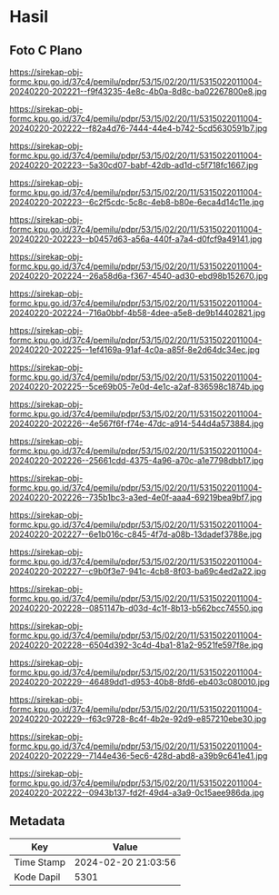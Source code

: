 # Hasil

## Foto C Plano

https://sirekap-obj-formc.kpu.go.id/37c4/pemilu/pdpr/53/15/02/20/11/5315022011004-20240220-202221--f9f43235-4e8c-4b0a-8d8c-ba02267800e8.jpg

https://sirekap-obj-formc.kpu.go.id/37c4/pemilu/pdpr/53/15/02/20/11/5315022011004-20240220-202222--f82a4d76-7444-44e4-b742-5cd5630591b7.jpg

https://sirekap-obj-formc.kpu.go.id/37c4/pemilu/pdpr/53/15/02/20/11/5315022011004-20240220-202223--5a30cd07-babf-42db-ad1d-c5f718fc1667.jpg

https://sirekap-obj-formc.kpu.go.id/37c4/pemilu/pdpr/53/15/02/20/11/5315022011004-20240220-202223--6c2f5cdc-5c8c-4eb8-b80e-6eca4d14c11e.jpg

https://sirekap-obj-formc.kpu.go.id/37c4/pemilu/pdpr/53/15/02/20/11/5315022011004-20240220-202223--b0457d63-a56a-440f-a7a4-d0fcf9a49141.jpg

https://sirekap-obj-formc.kpu.go.id/37c4/pemilu/pdpr/53/15/02/20/11/5315022011004-20240220-202224--26a58d6a-f367-4540-ad30-ebd98b152670.jpg

https://sirekap-obj-formc.kpu.go.id/37c4/pemilu/pdpr/53/15/02/20/11/5315022011004-20240220-202224--716a0bbf-4b58-4dee-a5e8-de9b14402821.jpg

https://sirekap-obj-formc.kpu.go.id/37c4/pemilu/pdpr/53/15/02/20/11/5315022011004-20240220-202225--1ef4169a-91af-4c0a-a85f-8e2d64dc34ec.jpg

https://sirekap-obj-formc.kpu.go.id/37c4/pemilu/pdpr/53/15/02/20/11/5315022011004-20240220-202225--5ce69b05-7e0d-4e1c-a2af-836598c1874b.jpg

https://sirekap-obj-formc.kpu.go.id/37c4/pemilu/pdpr/53/15/02/20/11/5315022011004-20240220-202226--4e567f6f-f74e-47dc-a914-544d4a573884.jpg

https://sirekap-obj-formc.kpu.go.id/37c4/pemilu/pdpr/53/15/02/20/11/5315022011004-20240220-202226--25661cdd-4375-4a96-a70c-a1e7798dbb17.jpg

https://sirekap-obj-formc.kpu.go.id/37c4/pemilu/pdpr/53/15/02/20/11/5315022011004-20240220-202226--735b1bc3-a3ed-4e0f-aaa4-69219bea9bf7.jpg

https://sirekap-obj-formc.kpu.go.id/37c4/pemilu/pdpr/53/15/02/20/11/5315022011004-20240220-202227--6e1b016c-c845-4f7d-a08b-13dadef3788e.jpg

https://sirekap-obj-formc.kpu.go.id/37c4/pemilu/pdpr/53/15/02/20/11/5315022011004-20240220-202227--c9b0f3e7-941c-4cb8-8f03-ba69c4ed2a22.jpg

https://sirekap-obj-formc.kpu.go.id/37c4/pemilu/pdpr/53/15/02/20/11/5315022011004-20240220-202228--0851147b-d03d-4c1f-8b13-b562bcc74550.jpg

https://sirekap-obj-formc.kpu.go.id/37c4/pemilu/pdpr/53/15/02/20/11/5315022011004-20240220-202228--6504d392-3c4d-4ba1-81a2-9521fe597f8e.jpg

https://sirekap-obj-formc.kpu.go.id/37c4/pemilu/pdpr/53/15/02/20/11/5315022011004-20240220-202229--46489dd1-d953-40b8-8fd6-eb403c080010.jpg

https://sirekap-obj-formc.kpu.go.id/37c4/pemilu/pdpr/53/15/02/20/11/5315022011004-20240220-202229--f63c9728-8c4f-4b2e-92d9-e857210ebe30.jpg

https://sirekap-obj-formc.kpu.go.id/37c4/pemilu/pdpr/53/15/02/20/11/5315022011004-20240220-202229--7144e436-5ec6-428d-abd8-a39b9c641e41.jpg

https://sirekap-obj-formc.kpu.go.id/37c4/pemilu/pdpr/53/15/02/20/11/5315022011004-20240220-202222--0943b137-fd2f-49d4-a3a9-0c15aee986da.jpg


## Metadata

| Key        | Value               |
| ---------- | ------------------- |
| Time Stamp | 2024-02-20 21:03:56 |
| Kode Dapil | 5301                |



